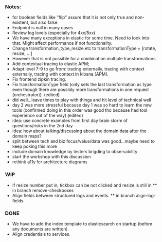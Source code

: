 ### Notes:
* for boolean fields like "flip" assure that it is not only true and non-existent, but also false
* Endpoint is null in many cases
* Review log levels (especially for 4xx/5xx)
* We have many exceptions in elastic for some time. Need to look into that. Might affect performance if not functionality.
* Change transformation_type_resize etc to transformationType = [rotate, resize, ...]
* However that is not possible for a combination multiple transformations.
* Add contextual tracing to elastic APM;
* Adapt level 7-9 to go from: tracing externally, tracing with context externally, tracing with context in kibana (APM).
* Fix frontend zipkin tracing.
* Fix transformationType field (only sets the last transformation as type even though there are possibly more transformations in one request (orchestrator)). (edited) 
* did well...leave times to play with things and hit level of technical well
* day 2 was more stressful because day 1 was so hard to learn the new tools (confirmed doing in this order was good tho because had tool experience out of the way) (edited) 
* idea: use concrete examples from first day brain storm of questions/risks in the 2nd day
* Idea: how about talking/discussing about the domain data after the domain maps?
* split between tech and biz focus/value/data was good...maybe need to keep poking this more
* include domain knowledge by testers brigding to observability
* start the workshop with this discussion
* rethink a11y for architecture diagrams


### WIP
* If resize number put in, tickbox can be not clicked and resize is still in
  ** in branch remove-checkboxes
* Align fields between structured logs and events.
  ** in branch align-log-fields
### DONE
* We have to add the index template to elasticsearch on startup (before any documents are written).
* Align credentials to services.